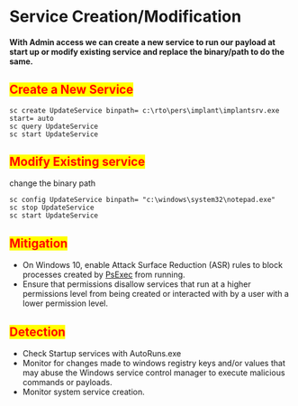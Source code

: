 # Service Creation/Modification

#### With Admin access we can create a new service to run our payload at start up or modify existing service and replace the binary/path to do the same.

## <mark style="color:red;">Create a New Service</mark>

```
sc create UpdateService binpath= c:\rto\pers\implant\implantsrv.exe start= auto
sc query UpdateService
sc start UpdateService
```

## <mark style="color:red;">Modify Existing service</mark>

change the binary path

```
sc config UpdateService binpath= "c:\windows\system32\notepad.exe"
sc stop UpdateService
sc start UpdateService
```

## <mark style="color:red;">Mitigation</mark>

* On Windows 10, enable Attack Surface Reduction (ASR) rules to block processes created by [PsExec](https://attack.mitre.org/software/S0029) from running.
* Ensure that permissions disallow services that run at a higher permissions level from being created or interacted with by a user with a lower permission level.

## <mark style="color:red;">Detection</mark>

* Check Startup services with AutoRuns.exe
* Monitor for changes made to windows registry keys and/or values that may abuse the Windows service control manager to execute malicious commands or payloads.
* Monitor system service creation.
